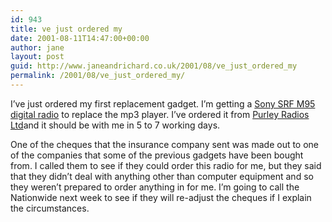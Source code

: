 ```yaml
---
id: 943
title: ve just ordered my
date: 2001-08-11T14:47:00+00:00
author: jane
layout: post
guid: http://www.janeandrichard.co.uk/2001/08/ve_just_ordered_my
permalink: /2001/08/ve_just_ordered_my/
---
```

I&#8217;ve just ordered my first replacement gadget. I&#8217;m getting a [Sony SRF M95 digital radio](http://www.sony.com.sg/consumer/consumer/Radio/srf_m95.html) to replace the mp3 player. I&#8217;ve ordered it from [Purley Radios Ltd](http://www.simplyradios.com/)and it should be with me in 5 to 7 working days.

One of the cheques that the insurance company sent was made out to one of the companies that some of the previous gadgets have been bought from. I called them to see if they could order this radio for me, but they said that they didn&#8217;t deal with anything other than computer equipment and so they weren&#8217;t prepared to order anything in for me. I&#8217;m going to call the Nationwide next week to see if they will re-adjust the cheques if I explain the circumstances.